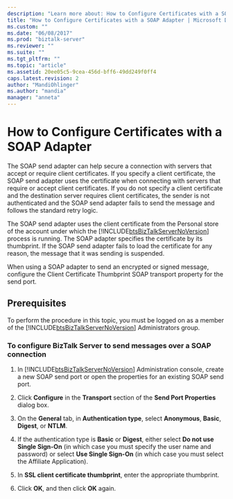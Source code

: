 ```yaml
---
description: "Learn more about: How to Configure Certificates with a SOAP Adapter"
title: "How to Configure Certificates with a SOAP Adapter | Microsoft Docs"
ms.custom: ""
ms.date: "06/08/2017"
ms.prod: "biztalk-server"
ms.reviewer: ""
ms.suite: ""
ms.tgt_pltfrm: ""
ms.topic: "article"
ms.assetid: 20ee05c5-9cea-456d-bff6-49dd249f0ff4
caps.latest.revision: 2
author: "MandiOhlinger"
ms.author: "mandia"
manager: "anneta"
---
```

# How to Configure Certificates with a SOAP Adapter
The SOAP send adapter can help secure a connection with servers that accept or require client certificates. If you specify a client certificate, the SOAP send adapter uses the certificate when connecting with servers that require or accept client certificates. If you do not specify a client certificate and the destination server requires client certificates, the sender is not authenticated and the SOAP send adapter fails to send the message and follows the standard retry logic.  

 The SOAP send adapter uses the client certificate from the Personal store of the account under which the [!INCLUDE[btsBizTalkServerNoVersion](../includes/btsbiztalkservernoversion-md.md)] process is running. The SOAP adapter specifies the certificate by its thumbprint. If the SOAP send adapter fails to load the certificate for any reason, the message that it was sending is suspended.  

 When using a SOAP adapter to send an encrypted or signed message, configure the Client Certificate Thumbprint SOAP transport property for the send port.  

## Prerequisites  
 To perform the procedure in this topic, you must be logged on as a member of the [!INCLUDE[btsBizTalkServerNoVersion](../includes/btsbiztalkservernoversion-md.md)] Administrators group.  

### To configure BizTalk Server to send messages over a SOAP connection  

1. In [!INCLUDE[btsBizTalkServerNoVersion](../includes/btsbiztalkservernoversion-md.md)] Administration console, create a new SOAP send port or open the properties for an existing SOAP send port.  

2. Click **Configure** in the **Transport** section of the **Send Port Properties** dialog box.  

3. On the **General** tab, in **Authentication type**, select **Anonymous**, **Basic**, **Digest**, or **NTLM**.  

4. If the authentication type is **Basic** or **Digest**, either select **Do not use Single Sign-On** (in which case you must specify the user name and password) or select **Use Single Sign-On** (in which case you must select the Affiliate Application).  

5. In **SSL client certificate thumbprint**, enter the appropriate thumbprint.  

6. Click **OK**, and then click **OK** again.
